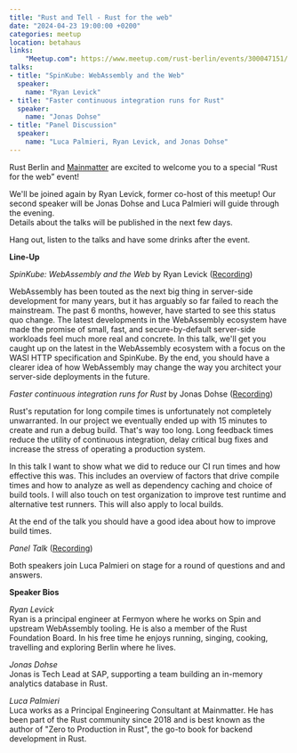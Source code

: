 ```yaml
---
title: "Rust and Tell - Rust for the web"
date: "2024-04-23 19:00:00 +0200"
categories: meetup
location: betahaus
links:
    "Meetup.com": https://www.meetup.com/rust-berlin/events/300047151/
talks:
- title: "SpinKube: WebAssembly and the Web"
  speaker:
    name: "Ryan Levick"
- title: "Faster continuous integration runs for Rust"
  speaker:
    name: "Jonas Dohse"
- title: "Panel Discussion"
  speaker:
    name: "Luca Palmieri, Ryan Levick, and Jonas Dohse"
---
```


Rust Berlin and [Mainmatter] are excited to welcome you to a special “Rust for the web” event!

We'll be joined again by Ryan Levick, former co-host of this meetup!
Our second speaker will be Jonas Dohse and Luca Palmieri will guide through the evening.  
Details about the talks will be published in the next few days.

Hang out, listen to the talks and have some drinks after the event.

**Line-Up**

_SpinKube: WebAssembly and the Web_ by Ryan Levick ([Recording](https://www.youtube.com/watch?v=MvDRGTBTFMM))

WebAssembly has been touted as the next big thing in server-side development for many years,
but it has arguably so far failed to reach the mainstream.
The past 6 months, however, have started to see this status quo change.
The latest developments in the WebAssembly ecosystem have made the promise of
small, fast, and secure-by-default server-side workloads feel much more real and concrete.
In this talk, we'll get you caught up on the latest in the WebAssembly ecosystem with a focus on the WASI HTTP specification and SpinKube.
By the end, you should have a clearer idea of how WebAssembly may change the way you architect your server-side deployments in the future.

_Faster continuous integration runs for Rust_ by Jonas Dohse ([Recording](https://www.youtube.com/watch?v=DMwAEa3FpEI))

Rust's reputation for long compile times is unfortunately not completely unwarranted.
In our project we eventually ended up with 15 minutes to create and run a debug build.
That's way too long.
Long feedback times reduce the utility of continuous integration,
delay critical bug fixes and increase the stress of operating a production system.

In this talk I want to show what we did to reduce our CI run times and how effective this was.
This includes an overview of factors that drive compile times and how to analyze
as well as dependency caching and choice of build tools.
I will also touch on test organization to improve test runtime and alternative test runners.
This will also apply to local builds.

At the end of the talk you should have a good idea about how to improve build times.

_Panel Talk_ ([Recording](https://www.youtube.com/watch?v=_D0IS1ftlPc))

Both speakers join Luca Palmieri on stage for a round of questions and and answers.


**Speaker Bios**

_Ryan Levick_  
Ryan is a principal engineer at Fermyon where he works on Spin and upstream WebAssembly tooling.
He is also a member of the Rust Foundation Board.
In his free time he enjoys running, singing, cooking, travelling and exploring Berlin where he lives.

_Jonas Dohse_  
Jonas is Tech Lead at SAP, supporting a team building an in-memory analytics database in Rust.

_Luca Palmieri_  
Luca works as a Principal Engineering Consultant at Mainmatter.
He has been part of the Rust community since 2018 and is best known as the author of "Zero to Production in Rust",
the go-to book for backend development in Rust.

[mainmatter]: https://mainmatter.com/
